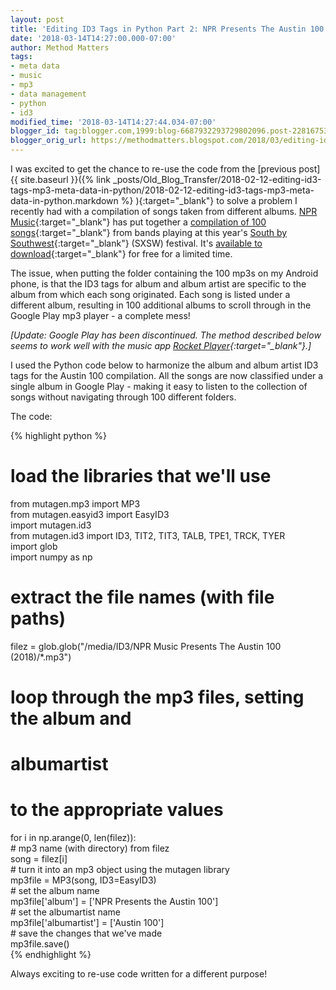 ```yaml
---
layout: post
title: 'Editing ID3 Tags in Python Part 2: NPR Presents The Austin 100'
date: '2018-03-14T14:27:00.000-07:00'
author: Method Matters
tags:
- meta data
- music
- mp3
- data management
- python
- id3
modified_time: '2018-03-14T14:27:44.034-07:00'
blogger_id: tag:blogger.com,1999:blog-6687932293729802096.post-2281675380539569072
blogger_orig_url: https://methodmatters.blogspot.com/2018/03/editing-id3-tags-in-python-part-2-npr.html
---
```


  
I was excited to get the chance to re-use the code from the [previous post]{{ site.baseurl }}({% link _posts/Old_Blog_Transfer/2018-02-12-editing-id3-tags-mp3-meta-data-in-python/2018-02-12-editing-id3-tags-mp3-meta-data-in-python.markdown %} ){:target="_blank"} to solve a problem I recently had with a compilation of songs taken from different albums. [NPR Music](https://www.npr.org/music){:target="_blank"} has put together a [compilation of 100 songs](https://www.npr.org/2018/03/01/585356494/the-austin-100-a-2018-sxsw-mixtape){:target="_blank"} from bands playing at this year's [South by Southwest](https://www.sxsw.com/){:target="_blank"} (SXSW) festival. It's [available to download](https://www.npr.org/2018/03/01/585356494/the-austin-100-a-2018-sxsw-mixtape){:target="_blank"} for free for a limited time.  
  
The issue, when putting the folder containing the 100 mp3s on my Android phone, is that the ID3 tags for album and album artist are specific to the album from which each song originated. Each song is listed under a different album, resulting in 100 additional albums to scroll through in the Google Play mp3 player - a complete mess!  

*[Update: Google Play has been discontinued. The method described below seems to work well with the music app [Rocket Player](https://play.google.com/store/apps/details?id=com.jrtstudio.AnotherMusicPlayer&hl=en&gl=US){:target="_blank"}.]*
  
I used the Python code below to harmonize the album and album artist ID3 tags for the Austin 100 compilation. All the songs are now classified under a single album in Google Play - making it easy to listen to the collection of songs without navigating through 100 different folders.  
  
The code:  

{% highlight python %}    
# load the libraries that we'll use  
from mutagen.mp3 import MP3  
from mutagen.easyid3 import EasyID3  
import mutagen.id3  
from mutagen.id3 import ID3, TIT2, TIT3, TALB, TPE1, TRCK, TYER  
import glob  
import numpy as np  
  
# extract the file names (with file paths)  
filez = glob.glob("/media/ID3/NPR Music Presents The Austin 100 (2018)/*.mp3")  
# loop through the mp3 files, setting the album and   
# albumartist   
# to the appropriate values   
for i in np.arange(0, len(filez)):  
	# mp3 name (with directory) from filez  
	song = filez[i]  
	# turn it into an mp3 object using the mutagen library  
	mp3file = MP3(song, ID3=EasyID3)  
	# set the album name  
	mp3file['album'] = ['NPR Presents the Austin 100']  
	# set the albumartist name  
	mp3file['albumartist'] = ['Austin 100']  
	# save the changes that we've made  
	mp3file.save()  
{% endhighlight %}     
  
  
Always exciting to re-use code written for a different purpose!  
  
  
  
  
  
